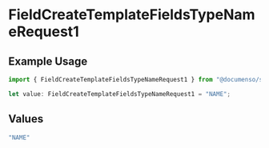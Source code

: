 # FieldCreateTemplateFieldsTypeNameRequest1

## Example Usage

```typescript
import { FieldCreateTemplateFieldsTypeNameRequest1 } from "@documenso/sdk-typescript/models/operations";

let value: FieldCreateTemplateFieldsTypeNameRequest1 = "NAME";
```

## Values

```typescript
"NAME"
```